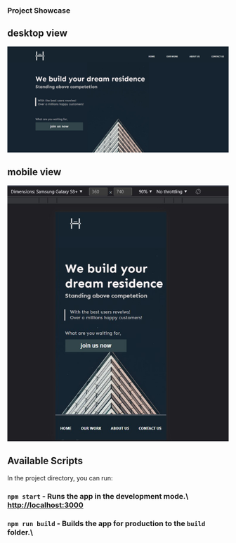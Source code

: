 ### Project Showcase

## desktop view

![alt text](./src/Assets/show.jpg)

## mobile view

![alt text](./src/Assets/show2.jpg)

## Available Scripts

In the project directory, you can run:

### `npm start` - Runs the app in the development mode.\ [http://localhost:3000](http://localhost:3000)

### `npm run build` - Builds the app for production to the `build` folder.\
